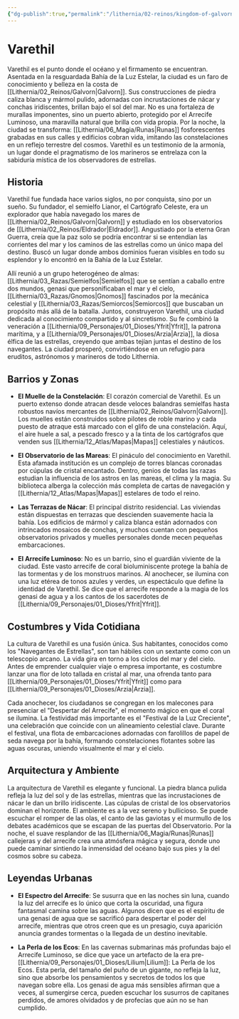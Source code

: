 ```yaml
---
{"dg-publish":true,"permalink":"/lithernia/02-reinos/kingdom-of-galvorn/varethil/","title":"Varethil","tags":["lithernia","ciudad","Galvorn"]}
---
```


# Varethil

Varethil es el punto donde el océano y el firmamento se encuentran. Asentada en la resguardada Bahía de la Luz Estelar, la ciudad es un faro de conocimiento y belleza en la costa de [[Lithernia/02_Reinos/Galvorn\|Galvorn]]. Sus construcciones de piedra caliza blanca y mármol pulido, adornadas con incrustaciones de nácar y conchas iridiscentes, brillan bajo el sol del mar. No es una fortaleza de murallas imponentes, sino un puerto abierto, protegido por el Arrecife Luminoso, una maravilla natural que brilla con vida propia. Por la noche, la ciudad se transforma: [[Lithernia/06_Magia/Runas\|Runas]] fosforescentes grabadas en sus calles y edificios cobran vida, imitando las constelaciones en un reflejo terrestre del cosmos. Varethil es un testimonio de la armonía, un lugar donde el pragmatismo de los marineros se entrelaza con la sabiduría mística de los observadores de estrellas.

## Historia

Varethil fue fundada hace varios siglos, no por conquista, sino por un sueño. Su fundador, el semielfo Lianor, el Cartógrafo Celeste, era un explorador que había navegado los mares de [[Lithernia/02_Reinos/Galvorn\|Galvorn]] y estudiado en los observatorios de [[Lithernia/02_Reinos/Eldrador\|Eldrador]]. Angustiado por la eterna Gran Guerra, creía que la paz solo se podría encontrar si se entendían las corrientes del mar y los caminos de las estrellas como un único mapa del destino. Buscó un lugar donde ambos dominios fueran visibles en todo su esplendor y lo encontró en la Bahía de la Luz Estelar.

Allí reunió a un grupo heterogéneo de almas: [[Lithernia/03_Razas/Semielfos\|Semielfos]] que se sentían a caballo entre dos mundos, genasi que personificaban el mar y el cielo, [[Lithernia/03_Razas/Gnomos\|Gnomos]] fascinados por la mecánica celestial y [[Lithernia/03_Razas/Semiorcos\|Semiorcos]] que buscaban un propósito más allá de la batalla. Juntos, construyeron Varethil, una ciudad dedicada al conocimiento compartido y al sincretismo. Su fe combinó la veneración a [[Lithernia/09_Personajes/01_Dioses/Yfrit\|Yfrit]], la patrona marítima, y a [[Lithernia/09_Personajes/01_Dioses/Arzia\|Arzia]], la diosa élfica de las estrellas, creyendo que ambas tejían juntas el destino de los navegantes. La ciudad prosperó, convirtiéndose en un refugio para eruditos, astrónomos y marineros de todo Lithernia.

## Barrios y Zonas

- **El Muelle de la Constelación**: El corazón comercial de Varethil. Es un puerto extenso donde atracan desde veloces balandras semielfas hasta robustos navíos mercantes de [[Lithernia/02_Reinos/Galvorn\|Galvorn]]. Los muelles están construidos sobre pilotes de roble marino y cada puesto de atraque está marcado con el glifo de una constelación. Aquí, el aire huele a sal, a pescado fresco y a la tinta de los cartógrafos que venden sus [[Lithernia/12_Atlas/Mapas\|Mapas]] celestiales y náuticos.

- **El Observatorio de las Mareas**: El pináculo del conocimiento en Varethil. Esta afamada institución es un complejo de torres blancas coronadas por cúpulas de cristal encantado. Dentro, genios de todas las razas estudian la influencia de los astros en las mareas, el clima y la magia. Su biblioteca alberga la colección más completa de cartas de navegación y [[Lithernia/12_Atlas/Mapas\|Mapas]] estelares de todo el reino.

- **Las Terrazas de Nácar**: El principal distrito residencial. Las viviendas están dispuestas en terrazas que descienden suavemente hacia la bahía. Los edificios de mármol y caliza blanca están adornados con intrincados mosaicos de conchas, y muchos cuentan con pequeños observatorios privados y muelles personales donde mecen pequeñas embarcaciones.

- **El Arrecife Luminoso**: No es un barrio, sino el guardián viviente de la ciudad. Este vasto arrecife de coral bioluminiscente protege la bahía de las tormentas y de los monstruos marinos. Al anochecer, se ilumina con una luz etérea de tonos azules y verdes, un espectáculo que define la identidad de Varethil. Se dice que el arrecife responde a la magia de los genasi de agua y a los cantos de los sacerdotes de [[Lithernia/09_Personajes/01_Dioses/Yfrit\|Yfrit]].

## Costumbres y Vida Cotidiana

La cultura de Varethil es una fusión única. Sus habitantes, conocidos como los "Navegantes de Estrellas", son tan hábiles con un sextante como con un telescopio arcano. La vida gira en torno a los ciclos del mar y del cielo. Antes de emprender cualquier viaje o empresa importante, es costumbre lanzar una flor de loto tallada en cristal al mar, una ofrenda tanto para [[Lithernia/09_Personajes/01_Dioses/Yfrit\|Yfrit]] como para [[Lithernia/09_Personajes/01_Dioses/Arzia\|Arzia]].

Cada anochecer, los ciudadanos se congregan en los malecones para presenciar el "Despertar del Arrecife", el momento mágico en que el coral se ilumina. La festividad más importante es el "Festival de la Luz Creciente", una celebración que coincide con un alineamiento celestial clave. Durante el festival, una flota de embarcaciones adornadas con farolillos de papel de seda navega por la bahía, formando constelaciones flotantes sobre las aguas oscuras, uniendo visualmente el mar y el cielo.

## Arquitectura y Ambiente

La arquitectura de Varethil es elegante y funcional. La piedra blanca pulida refleja la luz del sol y de las estrellas, mientras que las incrustaciones de nácar le dan un brillo iridiscente. Las cúpulas de cristal de los observatorios dominan el horizonte. El ambiente es a la vez sereno y bullicioso. Se puede escuchar el romper de las olas, el canto de las gaviotas y el murmullo de los debates académicos que se escapan de las puertas del Observatorio. Por la noche, el suave resplandor de las [[Lithernia/06_Magia/Runas\|Runas]] callejeras y del arrecife crea una atmósfera mágica y segura, donde uno puede caminar sintiendo la inmensidad del océano bajo sus pies y la del cosmos sobre su cabeza.

## Leyendas Urbanas

- **El Espectro del Arrecife**: Se susurra que en las noches sin luna, cuando la luz del arrecife es lo único que corta la oscuridad, una figura fantasmal camina sobre las aguas. Algunos dicen que es el espíritu de una genasi de agua que se sacrificó para despertar el poder del arrecife, mientras que otros creen que es un presagio, cuya aparición anuncia grandes tormentas o la llegada de un destino inevitable.

- **La Perla de los Ecos**: En las cavernas submarinas más profundas bajo el Arrecife Luminoso, se dice que yace un artefacto de la era pre-[[Lithernia/09_Personajes/01_Dioses/Lilium\|Lilium]]: La Perla de los Ecos. Esta perla, del tamaño del puño de un gigante, no refleja la luz, sino que absorbe los pensamientos y secretos de todos los que navegan sobre ella. Los genasi de agua más sensibles afirman que a veces, al sumergirse cerca, pueden escuchar los susurros de capitanes perdidos, de amores olvidados y de profecías que aún no se han cumplido.
